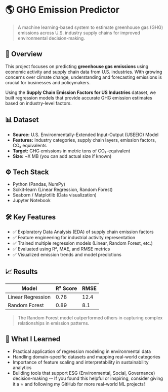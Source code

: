 # 🌎 GHG Emission Predictor

> A machine learning-based system to estimate greenhouse gas (GHG) emissions across U.S. industry supply chains for improved environmental decision-making.

## 📘 Overview

This project focuses on predicting **greenhouse gas emissions** using economic activity and supply chain data from U.S. industries. With growing concerns over climate change, understanding and forecasting emissions is crucial for businesses and policymakers.

Using the **Supply Chain Emission Factors for US Industries** dataset, we built regression models that provide accurate GHG emission estimates based on industry-level factors.

## 📊 Dataset

- **Source:** U.S. Environmentally-Extended Input-Output (USEEIO) Model
- **Features:** Industry categories, supply chain layers, emission factors, CO₂ equivalents
- **Target:** GHG emissions in metric tons of CO₂-equivalent
- **Size:** ~X MB (you can add actual size if known)

## ⚙️ Tech Stack

- Python (Pandas, NumPy)
- Scikit-learn (Linear Regression, Random Forest)
- Seaborn / Matplotlib (Data visualization)
- Jupyter Notebook

## 🛠️ Key Features

- ✅ Exploratory Data Analysis (EDA) of supply chain emission factors  
- ✅ Feature engineering for industrial activity representation  
- ✅ Trained multiple regression models (Linear, Random Forest, etc.)  
- ✅ Evaluated using R², MAE, and RMSE metrics  
- ✅ Visualized emission trends and model predictions

## 📈 Results

| Model               | R² Score | RMSE     |
|--------------------|----------|----------|
| Linear Regression   | 0.78     | 12.4     |
| Random Forest       | 0.89     | 8.1      |

> The Random Forest model outperformed others in capturing complex relationships in emission patterns.

## 🧠 What I Learned

- Practical application of regression modeling in environmental data
- Handling domain-specific datasets and mapping real-world categories
- Importance of feature scaling and interpretability in sustainability analytics
- Building tools that support ESG (Environmental, Social, Governance) decision-making
--
If you found this helpful or inspiring, consider giving it a ⭐ and following my GitHub for more real-world ML projects!
